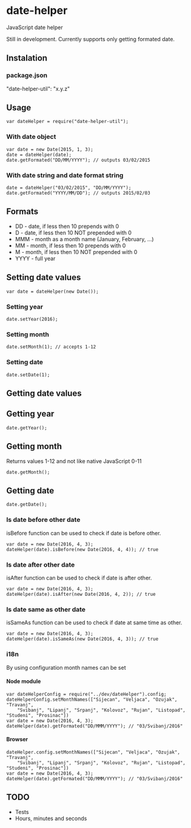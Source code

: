 # date-helper
JavaScript date helper

Still in development. Currently supports only getting formated date.

## Instalation

### package.json
"date-helper-util": "x.y.z"

## Usage
```
var dateHelper = require("date-helper-util");
```

### With date object
```
var date = new Date(2015, 1, 3);
date = dateHelper(date);
date.getFormated("DD/MM/YYYY"); // outputs 03/02/2015
```

### With date string and date format string
```
date = dateHelper("03/02/2015", "DD/MM/YYYY");
date.getFormated("YYYY/MM/DD"); // outputs 2015/02/03
```

## Formats
- DD - date, if less then 10 prepends with 0
- D - date, if less then 10 NOT prepended with 0
- MMM - month as a month name (January, February, ...)
- MM - month, if less then 10 prepends with 0
- M - month, if less then 10 NOT prepended with 0
- YYYY - full year

## Setting date values
```
var date = dateHelper(new Date());
```

### Setting year
```
date.setYear(2016);
```

### Setting month
```
date.setMonth(1); // accepts 1-12
```

### Setting date
```
date.setDate(1);
```

## Getting date values

## Getting year
```
date.getYear();
```

## Getting month
Returns values 1-12 and not like native JavaScript 0-11
```
date.getMonth();
```

## Getting date
```
date.getDate();
```



### Is date before other date
isBefore function can be used to check if date is before other.
```
var date = new Date(2016, 4, 3);
dateHelper(date).isBefore(new Date(2016, 4, 4)); // true
```

### Is date after other date
isAfter function can be used to check if date is after other.
```
var date = new Date(2016, 4, 3);
dateHelper(date).isAfter(new Date(2016, 4, 2)); // true
```

### Is date same as other date
isSameAs function can be used to check if date at same time as other.
```
var date = new Date(2016, 4, 3);
dateHelper(date).isSameAs(new Date(2016, 4, 3)); // true
```

### i18n
By using configuration month names can be set

#### Node module
```
var dateHelperConfig = require("../dev/dateHelper").config;
dateHelperConfig.setMonthNames(["Sijecan", "Veljaca", "Ozujak", "Travanj",
    "Svibanj", "Lipanj", "Srpanj", "Kolovoz", "Rujan", "Listopad", "Studeni", "Prosinac"])
var date = new Date(2016, 4, 3);
dateHelper(date).getFormated("DD/MMM/YYYY"); // "03/Svibanj/2016"
```

#### Browser
```
dateHelper.config.setMonthNames(["Sijecan", "Veljaca", "Ozujak", "Travanj",
    "Svibanj", "Lipanj", "Srpanj", "Kolovoz", "Rujan", "Listopad", "Studeni", "Prosinac"])
var date = new Date(2016, 4, 3);
dateHelper(date).getFormated("DD/MMM/YYYY"); // "03/Svibanj/2016"
```

## TODO
- Tests
- Hours, minutes and seconds

